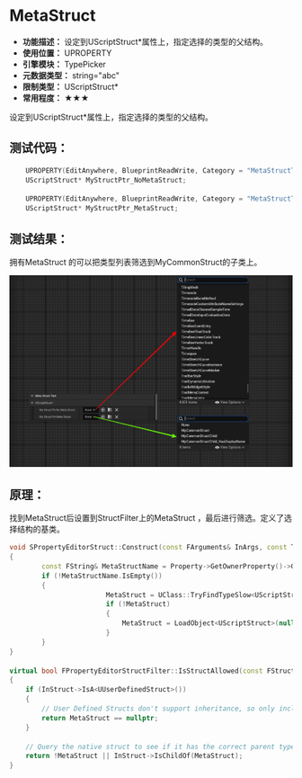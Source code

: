﻿# MetaStruct

- **功能描述：** 设定到UScriptStruct*属性上，指定选择的类型的父结构。
- **使用位置：** UPROPERTY
- **引擎模块：** TypePicker
- **元数据类型：** string="abc"
- **限制类型：** UScriptStruct*
- **常用程度：** ★★★

设定到UScriptStruct*属性上，指定选择的类型的父结构。

## 测试代码：

```cpp
	UPROPERTY(EditAnywhere, BlueprintReadWrite, Category = "MetaStructTest|UScriptStruct*", meta = ())
	UScriptStruct* MyStructPtr_NoMetaStruct;

	UPROPERTY(EditAnywhere, BlueprintReadWrite, Category = "MetaStructTest|UScriptStruct*", meta = (MetaStruct = "MyCommonStruct"))
	UScriptStruct* MyStructPtr_MetaStruct;
```

## 测试结果：

拥有MetaStruct 的可以把类型列表筛选到MyCommonStruct的子类上。

![MetaStruct.jpg](MetaStruct.jpg)

## 原理：

找到MetaStruct后设置到StructFilter上的MetaStruct ，最后进行筛选。定义了选择结构的基类。

```cpp
void SPropertyEditorStruct::Construct(const FArguments& InArgs, const TSharedPtr< class FPropertyEditor >& InPropertyEditor)
{
		const FString& MetaStructName = Property->GetOwnerProperty()->GetMetaData(TEXT("MetaStruct"));
		if (!MetaStructName.IsEmpty())
		{
						MetaStruct = UClass::TryFindTypeSlow<UScriptStruct>(MetaStructName, EFindFirstObjectOptions::EnsureIfAmbiguous);
						if (!MetaStruct)
						{
							MetaStruct = LoadObject<UScriptStruct>(nullptr, *MetaStructName);
						}
		}
}

virtual bool FPropertyEditorStructFilter::IsStructAllowed(const FStructViewerInitializationOptions& InInitOptions, const UScriptStruct* InStruct, TSharedRef<FStructViewerFilterFuncs> InFilterFuncs) override
{
	if (InStruct->IsA<UUserDefinedStruct>())
	{
		// User Defined Structs don't support inheritance, so only include them if we have don't a MetaStruct set
		return MetaStruct == nullptr;
	}

	// Query the native struct to see if it has the correct parent type (if any)
	return !MetaStruct || InStruct->IsChildOf(MetaStruct);
}
```
